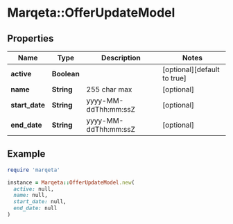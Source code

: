 # Marqeta::OfferUpdateModel

## Properties

| Name | Type | Description | Notes |
| ---- | ---- | ----------- | ----- |
| **active** | **Boolean** |  | [optional][default to true] |
| **name** | **String** | 255 char max | [optional] |
| **start_date** | **String** | yyyy-MM-ddThh:mm:ssZ | [optional] |
| **end_date** | **String** | yyyy-MM-ddThh:mm:ssZ | [optional] |

## Example

```ruby
require 'marqeta'

instance = Marqeta::OfferUpdateModel.new(
  active: null,
  name: null,
  start_date: null,
  end_date: null
)
```


